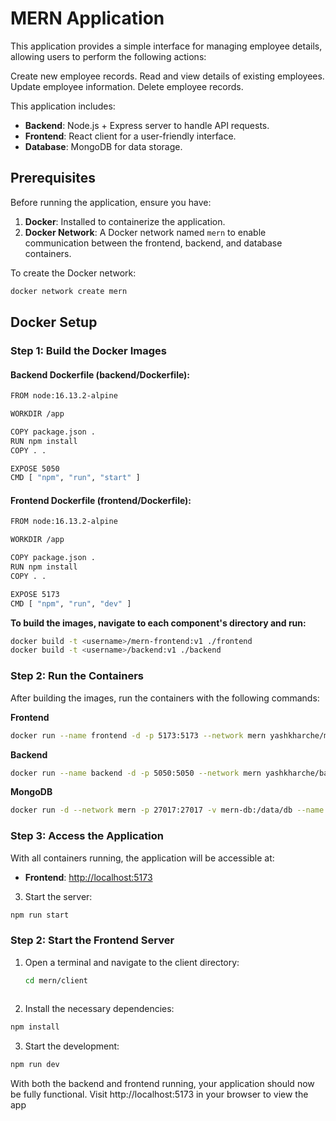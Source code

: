 # MERN Application
This application provides a simple interface for managing employee details, allowing users to perform the following actions:

Create new employee records.
Read and view details of existing employees.
Update employee information.
Delete employee records.


This application includes:

- **Backend**: Node.js + Express server to handle API requests.
- **Frontend**: React client for a user-friendly interface.
- **Database**: MongoDB for data storage.

## Prerequisites

Before running the application, ensure you have:

1. **Docker**: Installed to containerize the application.
2. **Docker Network**: A Docker network named `mern` to enable communication between the frontend, backend, and database containers.

To create the Docker network:
```bash
docker network create mern
```

## Docker Setup
### Step 1: Build the Docker Images
#### **Backend Dockerfile (backend/Dockerfile):**
```bash
FROM node:16.13.2-alpine

WORKDIR /app

COPY package.json .
RUN npm install
COPY . .

EXPOSE 5050
CMD [ "npm", "run", "start" ]
```

#### **Frontend Dockerfile (frontend/Dockerfile):**
```bash
FROM node:16.13.2-alpine

WORKDIR /app

COPY package.json .
RUN npm install
COPY . .

EXPOSE 5173
CMD [ "npm", "run", "dev" ]

```
**To build the images, navigate to each component's directory and run:**

```bash
docker build -t <username>/mern-frontend:v1 ./frontend
docker build -t <username>/backend:v1 ./backend
```

### Step 2: Run the Containers
After building the images, run the containers with the following commands:

**Frontend**
```bash
docker run --name frontend -d -p 5173:5173 --network mern yashkharche/mern-frontend:v1
```

**Backend**
```bash
docker run --name backend -d -p 5050:5050 --network mern yashkharche/backend:v1
```


**MongoDB**
```bash
docker run -d --network mern -p 27017:27017 -v mern-db:/data/db --name mongodb mongo
```

### Step 3: Access the Application

With all containers running, the application will be accessible at:

- **Frontend**: [http://localhost:5173](http://localhost:5173)



















3. Start the server:

```bash
npm run start
```

### Step 2: Start the Frontend Server

1. Open a terminal and navigate to the client directory:
   ```bash
   cd mern/client
  
2. Install the necessary dependencies:

```bash
npm install
```

3. Start the development:

```bash
npm run dev
```

With both the backend and frontend running, your application should now be fully functional. Visit http://localhost:5173 in your browser to view the app
